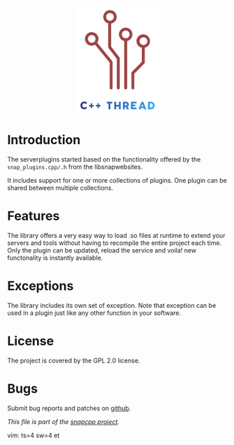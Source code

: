 
<p align="center">
<img alt="serverplugins" title="C++ library to easily manage thread and thread pools including communication and mutexes."
src="https://raw.githubusercontent.com/m2osw/serverplugins/master/doc/serverplugins.png" width="191" height="248"/>
</p>

# Introduction

The serverplugins started based on the functionality offered by the
`snap_plugins.cpp/.h` from the libsnapwebsites.

It includes support for one or more collections of plugins. One plugin can
be shared between multiple collections.


# Features

The library offers a very easy way to load .so files at runtime to extend
your servers and tools without having to recompile the entire project each
time. Only the plugin can be updated, reload the service and voila! new
functonality is instantly available.


# Exceptions

The library includes its own set of exception. Note that exception can be
used in a plugin just like any other function in your software.


# License

The project is covered by the GPL 2.0 license.


# Bugs

Submit bug reports and patches on
[github](https://github.com/m2osw/serverplugins/issues).


_This file is part of the [snapcpp project](https://snapwebsites.org/)._

vim: ts=4 sw=4 et
